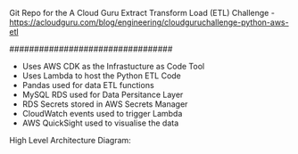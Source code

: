 Git Repo for the A Cloud Guru Extract Transform Load (ETL) Challenge - https://acloudguru.com/blog/engineering/cloudguruchallenge-python-aws-etl

#################################

- Uses AWS CDK as the Infrastucture as Code Tool
- Uses Lambda to host the Python ETL Code
- Pandas used for data ETL functions
- MySQL RDS used for Data Persitance Layer
- RDS Secrets stored in AWS Secrets Manager 
- CloudWatch events used to trigger Lambda 
- AWS QuickSight used to visualise the data

High Level Architecture Diagram:


